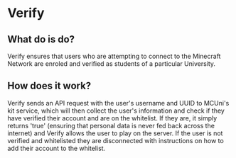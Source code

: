 # Verify

## What do is do?
Verify ensures that users who are attempting to connect to the Minecraft Network are enroled and verified as students of a particular University.

## How does it work?
Verify sends an API request with the user's username and UUID to MCUni's kit service, which will then collect the user's information and check if they have
verified their account and are on the whitelist. If they are, it simply returns 'true' (ensuring that personal data is never fed back across the internet)
and Verify allows the user to play on the server. If the user is not verified and whitelisted they are disconnected with instructions on how to add their
account to the whitelist.
